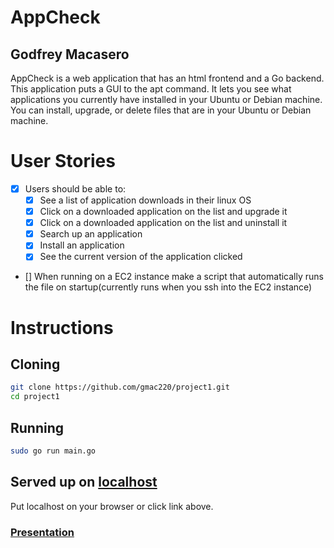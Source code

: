 # AppCheck
## Godfrey Macasero
AppCheck is a web application that has an html frontend and a Go backend. This application puts a GUI to the apt command. It lets you see what applications you currently have installed in your Ubuntu or Debian machine. You can install, upgrade, or delete files that are in your Ubuntu or Debian machine.

# User Stories
- [x] Users should be able to:
    - [x] See a list of application downloads in their linux OS
    - [x] Click on a downloaded application on the list and upgrade it
    - [x] Click on a downloaded application on the list and uninstall it
    - [x] Search up an application
    - [x] Install an application
    - [x] See the current version of the application clicked
- [] When running on a EC2 instance make a script that automatically runs the file on startup(currently runs when you ssh into the EC2 instance)

# Instructions
## Cloning
```bash
git clone https://github.com/gmac220/project1.git
cd project1
```

## Running
```bash
sudo go run main.go
```
## Served up on [localhost](http://localhost)
Put localhost on your browser or click link above.

### [Presentation](https://gitpitch.com/gmac220/project1/master)